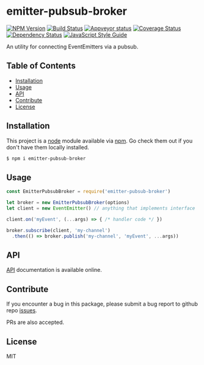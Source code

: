
# emitter-pubsub-broker

[![NPM Version](https://badge.fury.io/js/emitter-pubsub-broker.svg)](https://badge.fury.io/js/emitter-pubsub-broker)
[![Build Status](https://travis-ci.org/an-sh/emitter-pubsub-broker.svg?branch=master)](https://travis-ci.org/an-sh/emitter-pubsub-broker)
[![Appveyor status](https://ci.appveyor.com/api/projects/status/y1hrrpumx5erpa6e?svg=true)](https://ci.appveyor.com/project/an-sh/emitter-pubsub-broker)
[![Coverage Status](https://codecov.io/gh/an-sh/emitter-pubsub-broker/branch/master/graph/badge.svg)](https://codecov.io/gh/an-sh/emitter-pubsub-broker)
[![Dependency Status](https://david-dm.org/an-sh/emitter-pubsub-broker.svg)](https://david-dm.org/an-sh/emitter-pubsub-broker)
[![JavaScript Style Guide](https://img.shields.io/badge/code%20style-standard-brightgreen.svg)](http://standardjs.com/)

An utility for connecting EventEmitters via a pubsub.


## Table of Contents

- [Installation](#installation)
- [Usage](#usage)
- [API](#api)
- [Contribute](#contribute)
- [License](#license)


## Installation

This project is a [node](http://nodejs.org) module available via
[npm](https://npmjs.com). Go check them out if you don't have them
locally installed.

```sh
$ npm i emitter-pubsub-broker
```

## Usage

```javascript
const EmitterPubsubBroker = require('emitter-pubsub-broker')

let broker = new EmitterPubsubBroker(options)
let client = new EventEmitter() // anything that implements interface

client.on('myEvent', (...args) => { /* handler code */ })

broker.subscribe(client, 'my-channel')
  .then(() => broker.publish('my-channel', 'myEvent', ...args))
```


## API

[API](https://an-sh.github.io/emitter-pubsub-broker/0.1/index.html)
documentation is available online.


## Contribute

If you encounter a bug in this package, please submit a bug report to
github repo
[issues](https://github.com/an-sh/emitter-pubsub-broker/issues).

PRs are also accepted.


## License

MIT
